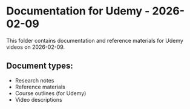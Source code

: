 # Documentation for Udemy - 2026-02-09

This folder contains documentation and reference materials for Udemy videos on 2026-02-09.

## Document types:
- Research notes
- Reference materials
- Course outlines (for Udemy)
- Video descriptions
